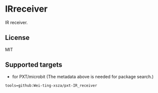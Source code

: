 # IRreceiver

IR receiver.

## License

MIT

## Supported targets

* for PXT/microbit
(The metadata above is needed for package search.)

```package
tools=github:Wei-ting-xsza/pxt-IR_receiver
```